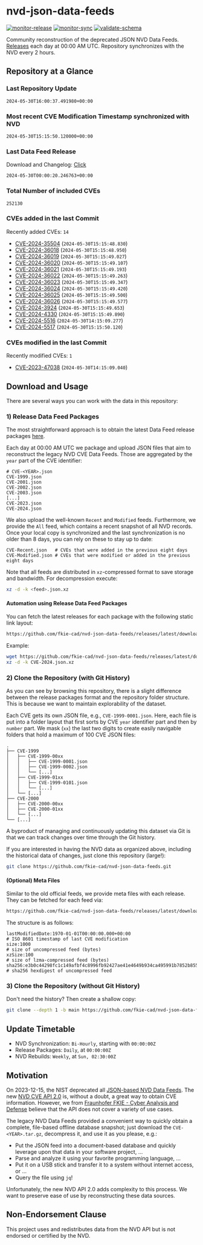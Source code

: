 # nvd-json-data-feeds

[![monitor-release](https://github.com/fkie-cad/nvd-json-data-feeds/actions/workflows/monitor_release.yml/badge.svg)](https://github.com/fkie-cad/nvd-json-data-feeds/actions/workflows/monitor_release.yml)
[![monitor-sync](https://github.com/fkie-cad/nvd-json-data-feeds/actions/workflows/monitor_sync.yml/badge.svg)](https://github.com/fkie-cad/nvd-json-data-feeds/actions/workflows/monitor_sync.yml)
[![validate-schema](https://github.com/fkie-cad/nvd-json-data-feeds/actions/workflows/validate_schema.yml/badge.svg)](https://github.com/fkie-cad/nvd-json-data-feeds/actions/workflows/validate_schema.yml)

Community reconstruction of the deprecated JSON NVD Data Feeds.
[Releases](https://github.com/fkie-cad/nvd-json-data-feeds/releases/latest) each day at 00:00 AM UTC.
Repository synchronizes with the NVD every 2 hours.

## Repository at a Glance

### Last Repository Update

```plain
2024-05-30T16:00:37.491980+00:00
```

### Most recent CVE Modification Timestamp synchronized with NVD

```plain
2024-05-30T15:15:50.120000+00:00
```

### Last Data Feed Release

Download and Changelog: [Click](https://github.com/fkie-cad/nvd-json-data-feeds/releases/latest)

```plain
2024-05-30T00:00:20.246763+00:00
```

### Total Number of included CVEs

```plain
252130
```

### CVEs added in the last Commit

Recently added CVEs: `14`

- [CVE-2024-35504](CVE-2024/CVE-2024-355xx/CVE-2024-35504.json) (`2024-05-30T15:15:48.830`)
- [CVE-2024-36018](CVE-2024/CVE-2024-360xx/CVE-2024-36018.json) (`2024-05-30T15:15:48.950`)
- [CVE-2024-36019](CVE-2024/CVE-2024-360xx/CVE-2024-36019.json) (`2024-05-30T15:15:49.027`)
- [CVE-2024-36020](CVE-2024/CVE-2024-360xx/CVE-2024-36020.json) (`2024-05-30T15:15:49.107`)
- [CVE-2024-36021](CVE-2024/CVE-2024-360xx/CVE-2024-36021.json) (`2024-05-30T15:15:49.193`)
- [CVE-2024-36022](CVE-2024/CVE-2024-360xx/CVE-2024-36022.json) (`2024-05-30T15:15:49.263`)
- [CVE-2024-36023](CVE-2024/CVE-2024-360xx/CVE-2024-36023.json) (`2024-05-30T15:15:49.347`)
- [CVE-2024-36024](CVE-2024/CVE-2024-360xx/CVE-2024-36024.json) (`2024-05-30T15:15:49.420`)
- [CVE-2024-36025](CVE-2024/CVE-2024-360xx/CVE-2024-36025.json) (`2024-05-30T15:15:49.500`)
- [CVE-2024-36026](CVE-2024/CVE-2024-360xx/CVE-2024-36026.json) (`2024-05-30T15:15:49.577`)
- [CVE-2024-3924](CVE-2024/CVE-2024-39xx/CVE-2024-3924.json) (`2024-05-30T15:15:49.653`)
- [CVE-2024-4330](CVE-2024/CVE-2024-43xx/CVE-2024-4330.json) (`2024-05-30T15:15:49.890`)
- [CVE-2024-5516](CVE-2024/CVE-2024-55xx/CVE-2024-5516.json) (`2024-05-30T14:15:09.277`)
- [CVE-2024-5517](CVE-2024/CVE-2024-55xx/CVE-2024-5517.json) (`2024-05-30T15:15:50.120`)


### CVEs modified in the last Commit

Recently modified CVEs: `1`

- [CVE-2023-47038](CVE-2023/CVE-2023-470xx/CVE-2023-47038.json) (`2024-05-30T14:15:09.040`)


## Download and Usage

There are several ways you can work with the data in this repository:

### 1) Release Data Feed Packages

The most straightforward approach is to obtain the latest Data Feed release packages [here](https://github.com/fkie-cad/nvd-json-data-feeds/releases/latest).

Each day at 00:00 AM UTC we package and upload JSON files that aim to reconstruct the legacy NVD CVE Data Feeds.
Those are aggregated by the `year` part of the CVE identifier:

```
# CVE-<YEAR>.json
CVE-1999.json
CVE-2001.json
CVE-2002.json
CVE-2003.json
[...]
CVE-2023.json
CVE-2024.json
```

We also upload the well-known `Recent` and `Modified` feeds.
Furthermore, we provide the `All` feed, which contains a recent snapshot of all NVD records.
Once your local copy is synchronized and the last synchronization is no older than 8 days, you can rely on these to stay up to date:

```plain
CVE-Recent.json   # CVEs that were added in the previous eight days
CVE-Modified.json # CVEs that were modified or added in the previous eight days
```

Note that all feeds are distributed in `xz`-compressed format to save storage and bandwidth.
For decompression execute:

```sh
xz -d -k <feed>.json.xz
```

#### Automation using Release Data Feed Packages

You can fetch the latest releases for each package with the following static link layout:

```sh
https://github.com/fkie-cad/nvd-json-data-feeds/releases/latest/download/CVE-<YEAR>.json.xz
```

Example:

```sh
wget https://github.com/fkie-cad/nvd-json-data-feeds/releases/latest/download/CVE-2024.json.xz
xz -d -k CVE-2024.json.xz
```

### 2) Clone the Repository (with Git History)

As you can see by browsing this repository, there is a slight difference between the release packages format and the repository folder structure.
This is because we want to maintain explorability of the dataset.

Each CVE gets its own JSON file, e.g., `CVE-1999-0001.json`.
Here, each file is put into a folder layout that first sorts by CVE `year` identifier part and then by `number` part.
We mask (`xx`) the last two digits to create easily navigable folders that hold a maximum of 100 CVE JSON files:

```plain
.
├── CVE-1999
│   ├── CVE-1999-00xx
│   │   ├── CVE-1999-0001.json
│   │   ├── CVE-1999-0002.json
│   │   └── [...]
│   ├── CVE-1999-01xx
│   │   ├── CVE-1999-0101.json
│   │   └── [...]
│   └── [...]
├── CVE-2000
│   ├── CVE-2000-00xx
│   ├── CVE-2000-01xx
│   └── [...]
└── [...]
```

A byproduct of managing and continuously updating this dataset via Git is that we can track changes over time through the Git history.

If you are interested in having the NVD data as organized above, including the historical data of changes, just clone this repository (large!):

```sh
git clone https://github.com/fkie-cad/nvd-json-data-feeds.git
```

#### (Optional) Meta Files

Similar to the old official feeds, we provide meta files with each release. They can be fetched for each feed via:

```sh
https://github.com/fkie-cad/nvd-json-data-feeds/releases/latest/download/CVE-<YEAR>.meta
```

The structure is as follows:

```plain
lastModifiedDate:1970-01-01T00:00:00.000+00:00                          # ISO 8601 timestamp of last CVE modification
size:1000                                                               # size of uncompressed feed (bytes)
xzSize:100                                                              # size of lzma-compressed feed (bytes)
sha256:e3b0c44298fc1c149afbf4c8996fb92427ae41e4649b934ca495991b7852b855 # sha256 hexdigest of uncompressed feed
```

### 3) Clone the Repository (without Git History)

Don't need the history? Then create a shallow copy:

```sh
git clone --depth 1 -b main https://github.com/fkie-cad/nvd-json-data-feeds.git
```


## Update Timetable

* NVD Synchronization: `Bi-Hourly`, starting with `00:00:00Z`
* Release Packages: `Daily`, at `00:00:00Z`
* NVD Rebuilds: `Weekly`, at `Sun, 02:30:00Z`


## Motivation

On 2023-12-15, the NIST deprecated all [JSON-based NVD Data Feeds](https://nvd.nist.gov/vuln/data-feeds#divRetirementBanner-1).
The new [NVD CVE API 2.0](https://nvd.nist.gov/developers/vulnerabilities) is, without a doubt, a great way to obtain CVE information.
However, we from [Fraunhofer FKIE - Cyber Analysis and Defense](https://www.fkie.fraunhofer.de/en/departments/cad.html) believe that the API does not cover a variety of use cases.

The legacy NVD Data Feeds provided a convenient way to quickly obtain a complete, file-based offline database snapshot; just download the `CVE-<YEAR>.tar.gz`, decompress it, and use it as you please, e.g.:

- Put the JSON feed into a document-based database and quickly leverage upon that data in your software project, ...
- Parse and analyze it using your favorite programming language, ...
- Put it on a USB stick and transfer it to a system without internet access, or ...
- Query the file using `jq`!

Unfortunately, the new NVD API 2.0 adds complexity to this process.
We want to preserve ease of use by reconstructing these data sources.

## Non-Endorsement Clause

This project uses and redistributes data from the NVD API but is not endorsed or certified by the NVD.